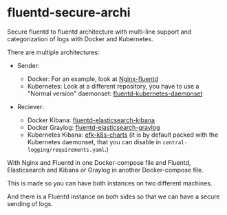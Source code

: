 # fluentd-secure-archi
Secure fluentd to fluentd architecture with multi-line support and categorization of logs with Docker and Kubernetes.

There are multiple architectures:

* Sender:
  * Docker: For an example, look at [Nginx-fluentd](https://github.com/sbij/fluentd-secure-archi/tree/master/nginx-fluentd)
  * Kubernetes: Look at a different repository, you have to use a "Normal version" daemonset: [fluentd-kubernetes-daemonset](https://github.com/sbij/fluentd-kubernetes-daemonset)

* Reciever:
  * Docker Kibana: [fluentd-elasticsearch-kibana](https://github.com/sbij/fluentd-secure-archi/tree/master/fluentd-elasticsearch-kibana)
  * Docker Graylog: [fluentd-elasticsearch-graylog](https://github.com/sbij/fluentd-secure-archi/tree/master/fluentd-elasticsearch-graylog)
  * Kubernetes Kibana: [efk-k8s-charts](https://github.com/sbij/efk-k8s-charts) (it is by default packed with the Kubernetes daemonset, that you can disable in ```central-logging/requirements.yaml```.)
  

With Nginx and Fluentd in one Docker-compose file and Fluentd, Elasticsearch and Kibana or Graylog in another Docker-compose file.

This is made so you can have both instances on two different machines.

And there is a Fluentd instance on both sides so that we can have a secure sending of logs.
